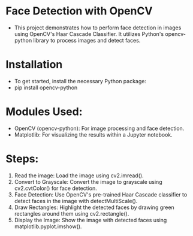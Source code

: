 # Face Detection with OpenCV
- This project demonstrates how to perform face detection in images using OpenCV's Haar Cascade Classifier. It utilizes Python's opencv-python library to process images and detect faces.

# Installation
- To get started, install the necessary Python package:
- pip install opencv-python

# Modules Used:
- OpenCV (opencv-python): For image processing and face detection.
- Matplotlib: For visualizing the results within a Jupyter notebook.

# Steps:
1. Read the image: Load the image using cv2.imread().
2. Convert to Grayscale: Convert the image to grayscale using cv2.cvtColor() for face detection.
3. Face Detection: Use OpenCV's pre-trained Haar Cascade classifier to detect faces in the image with detectMultiScale().
4. Draw Rectangles: Highlight the detected faces by drawing green rectangles around them using cv2.rectangle().
5. Display the Image: Show the image with detected faces using matplotlib.pyplot.imshow().

